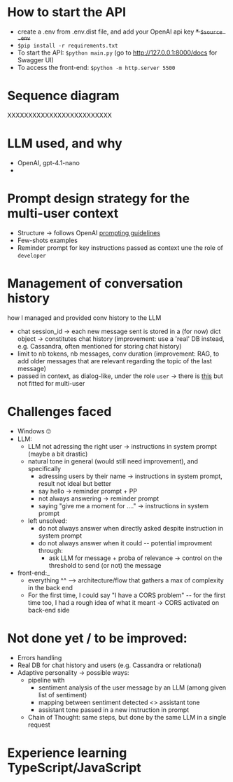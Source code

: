 # How to start the API
* create a .env from .env.dist file, and add your OpenAI api key
~~* `$source .env`~~
* `$pip install -r requirements.txt`
* To start the API: `$python main.py` (go to http://127.0.0.1:8000/docs for Swagger UI)
* To access the front-end: `$python -m http.server 5500`


# Sequence diagram
XXXXXXXXXXXXXXXXXXXXXXXXX


# LLM used, and why
* OpenAI, gpt-4.1-nano
* 


# Prompt design strategy for the multi-user context
* Structure -> follows OpenAI [prompting guidelines](https://cookbook.openai.com/examples/gpt4-1_prompting_guide)
* Few-shots examples
* Reminder prompt for key instructions passed as context une the role of ``developer``

# Management of conversation history
how I managed and provided conv history to the LLM
* chat session_id -> each new message sent is stored in a (for now) dict object -> constitutes chat history (improvement: use a 'real' DB instead, e.g. Cassandra, often mentioned for storing chat history)
* limit to nb tokens, nb messages, conv duration (improvement: RAG, to add older messages that are relevant regarding the topic of the last message)
* passed in context, as dialog-like, under the role `user` -> there is [this](https://platform.openai.com/docs/guides/conversation-state#manually-manage-conversation-state) but not fitted for multi-user


# Challenges faced
* Windows 🙄
* LLM:
  * LLM not adressing the right user -> instructions in system prompt (maybe a bit drastic)
  * natural tone in general (would still need improvement), and specifically
    * adressing users by their name -> instructions in system prompt, result not ideal but better
    * say hello -> reminder prompt + PP
    * not always answering -> reminder prompt
    * saying "give me a moment for ...." -> instructions in system prompt
  * left unsolved:
    * do not always answer when directly asked despite instruction in system prompt
    * do not always answer when it could -- potential improvment through:
      * ask LLM for message + proba of relevance -> control on the threshold to send (or not) the message
* front-end:_
  * everything ^^ --> architecture/flow that gathers a max of complexity in the back end
  * For the first time, I could say "I have a CORS problem" -- for the first time too, I had a rough idea of what it meant -> CORS activated on back-end side


# Not done yet / to be improved:
* Errors handling
* Real DB for chat history and users (e.g. Cassandra or relational)
* Adaptive personality -> possible ways:
  * pipeline with
    * sentiment analysis of the user message by an LLM (among given list of sentiment)
    * mapping between sentiment detected <> assistant tone
    * assistant tone passed in a new instruction in prompt
  * Chain of Thought: same steps, but done by the same LLM in a single request


# Experience learning TypeScript/JavaScript